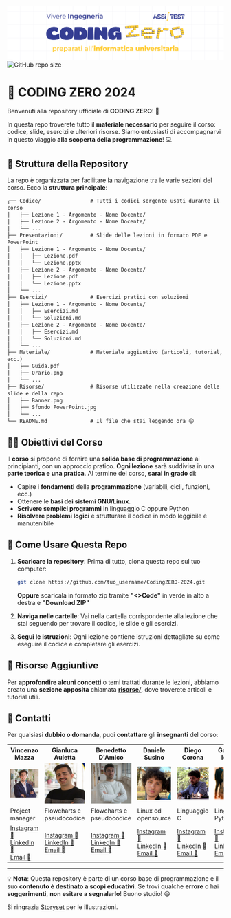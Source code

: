 ![Project's banner](./Risorse/Banner.png)
![GitHub repo size](https://img.shields.io/github/repo-size/xGariko/CodingZERO-2024)

# 🚀 CODING ZERO 2024

Benvenuti alla repository ufficiale di **CODING ZERO**! 🎉

In questa repo troverete tutto il **materiale necessario** per seguire il corso: codice, slide, esercizi e ulteriori risorse. Siamo entusiasti di accompagnarvi in questo viaggio **alla scoperta della programmazione**! 💻

## 📂 Struttura della Repository

La repo è organizzata per facilitare la navigazione tra le varie sezioni del corso. Ecco la **struttura principale**:

```
┌── Codice/                # Tutti i codici sorgente usati durante il corso
│   ├── Lezione 1 - Argomento - Nome Docente/
│   ├── Lezione 2 - Argomento - Nome Docente/
│   └── ...
├── Presentazioni/         # Slide delle lezioni in formato PDF e PowerPoint
│   ├── Lezione 1 - Argomento - Nome Docente/
│   │   ├── Lezione.pdf
│   │   └── Lezione.pptx
│   ├── Lezione 2 - Argomento - Nome Docente/
│   │   ├── Lezione.pdf
│   │   └── Lezione.pptx
│   └── ...
├── Esercizi/              # Esercizi pratici con soluzioni
│   ├── Lezione 1 - Argomento - Nome Docente/
│   │   ├── Esercizi.md
│   │   └── Soluzioni.md
│   ├── Lezione 2 - Argomento - Nome Docente/
│   │   ├── Esercizi.md
│   │   └── Soluzioni.md
│   └── ...
├── Materiale/             # Materiale aggiuntivo (articoli, tutorial, ecc.)
│   ├── Guida.pdf
│   ├── Orario.png
│   └── ...
├── Risorse/               # Risorse utilizzate nella creazione delle slide e della repo
│   ├── Banner.png
│   ├── Sfondo PowerPoint.jpg
│   └── ...
└── README.md              # Il file che stai leggendo ora 😄
```

## 👨‍🏫 Obiettivi del Corso

Il **corso** si propone di fornire una **solida base di programmazione** ai principianti, con un approccio pratico. **Ogni lezione** sarà suddivisa in una **parte teorica e una pratica**. Al termine del corso, **sarai in grado di**:

- Capire i **fondamenti** della **programmazione** (variabili, cicli, funzioni, ecc.)
- Ottenere le **basi dei sistemi GNU/Linux**.
- **Scrivere semplici programmi** in linguaggio C oppure Python
- **Risolvere problemi logici** e strutturare il codice in modo leggibile e manutenibile

## 📝 Come Usare Questa Repo

1. **Scaricare la repository**: Prima di tutto, clona questa repo sul tuo computer:

   ```bash
   git clone https://github.com/tuo_username/CodingZERO-2024.git
   ```

   **Oppure** scaricala in formato zip tramite **"<>Code"** in verde in alto a destra e **"Download ZIP"**

2. **Naviga nelle cartelle**: Vai nella cartella corrispondente alla lezione che stai seguendo per trovare il codice, le slide e gli esercizi.

3. **Segui le istruzioni**: Ogni lezione contiene istruzioni dettagliate su come eseguire il codice e completare gli esercizi.

## 🔗 Risorse Aggiuntive

Per **approfondire alcuni concetti** o temi trattati durante le lezioni, abbiamo creato una **sezione apposita** chiamata **[risorse/](./risorse/)**, dove troverete articoli e tutorial utili.

## 📧 Contatti

Per qualsiasi **dubbio o domanda**, puoi **contattare** gli **insegnanti** del corso:

<table>
  <tr>
      <th>Vincenzo Mazza</th>
      <th>Gianluca Auletta</th>
      <th>Benedetto D'Amico</th>
      <th>Daniele Susino</th>
      <th>Diego Corona</th>
      <th>Gabriele Iovino</th>
  </tr>
  <tr>
      <td><img src="./Risorse/Foto/Vincenzo Luigi Mazza.jpg" alt="Vincenzo Luigi Mazza" width="150"></td>
      <td><img src="./Risorse/Foto/Gianluca Auletta.jpg" alt="Gianluca Auletta" width="150"></td>
      <td><img src="./Risorse/Foto/Benedetto D'Amico.jpg" alt="Benedetto D'Amico" width="150"></td>
      <td><img src="./Risorse/Foto/Daniele Orazio Susino.jpg" alt="Daniele Orazio Susino" width="150"></td>
      <td><img src="./Risorse/Foto/Diego Corona.jpg" alt="Diego Corona" width="150"></td>
      <td><img src="./Risorse/Foto/Gabriele Iovino.jpg" alt="Gabriele Iovino" width="150"></td>
  </tr>
  <tr>
      <td>Project manager</td>
      <td>Flowcharts e pseudocodice</td>
      <td>Flowcharts e pseudocodice</td>
      <td>Linux ed opensource</td>
      <td>Linguaggio C</td>
      <td>Linguaggio Python</td>
  </tr>
  <tr>
      <td>
         <a href="https://www.instagram.com/vin.mazza/">Instagram 📸</a><br>
         <a href="https://www.linkedin.com/in/vincenzo-luigi-mazza-a39024329">LinkedIn 👔</a><br>
         <a href="mailto:mzz.vincenzo@gmail.com">Email 📨</a>
      </td>
      <td>
         <a href="https://www.instagram.com/aulettagianluca/">Instagram 📸</a><br>
         <a href="https://it.linkedin.com/in/gianluca-auletta">LinkedIn 👔</a><br>
         <a href="mailto:Auletta2303@gmail.com">Email 📨</a>
      </td>
      <td>
         <a href="https://www.instagram.com/benedetto_damico37/">Instagram 📸</a><br>
         <a href="https://www.linkedin.com/in/benedetto-d-amico-1b9451240">LinkedIn 👔</a><br>
         <a href="mailto:bennyda82@gmail.com">Email 📨</a>
      </td>
      <td>
         <a href="https://www.instagram.com/daniele.susino/">Instagram 📸</a><br>
         <a href="https://www.linkedin.com/in/susinodaniele/">LinkedIn 👔</a><br>
         <a href="mailto:susino.daniele@outlook.com">Email 📨</a>
      </td>
      <td>
         <a href="https://www.instagram.com/diego_co3/">Instagram 📸</a><br>
         <a href="https://www.linkedin.com/in/diegocorona03">LinkedIn 👔</a><br>
         <a href="mailto:corona.diego@outlook.com">Email 📨</a>
       </td>
      <td>
         <a href="https://www.instagram.com/gabriele.iovino_/">Instagram 📸</a><br>
         <a href="https://www.linkedin.com/in/gabriele-iovino-517090243">LinkedIn 👔</a><br>
         <a href="mailto:gabrieleiovino839@gmail.com">Email 📨</a>
      </td>
  </tr>
</table>

---

💡 **Nota**: Questa repository è parte di un corso base di programmazione e il suo **contenuto è destinato a scopi educativi**. Se trovi qualche **errore** o hai **suggerimenti**, **non esitare a segnalarlo**! Buono studio! 😄

Si ringrazia [Storyset](https://storyset.com) per le illustrazioni.
